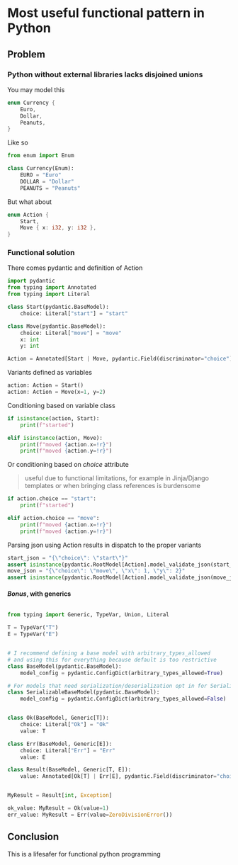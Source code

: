 # Most useful functional pattern in Python

## Problem

### Python without external libraries lacks disjoined unions

You may model this

```rust
enum Currency {
    Euro,
    Dollar,
    Peanuts,
}
```

Like so

```python
from enum import Enum

class Currency(Enum):
    EURO = "Euro"
    DOLLAR = "Dollar"
    PEANUTS = "Peanuts"
```

But what about

```rust
enum Action {
    Start,
    Move { x: i32, y: i32 },
}
```

### Functional solution

There comes pydantic and definition of Action

```python
import pydantic
from typing import Annotated
from typing import Literal

class Start(pydantic.BaseModel):
    choice: Literal["start"] = "start"

class Move(pydantic.BaseModel):
    choice: Literal["move"] = "move"
    x: int
    y: int

Action = Annotated[Start | Move, pydantic.Field(discriminator="choice")]
```

Variants defined as variables

```python
action: Action = Start()
action: Action = Move(x=1, y=2)
```

Conditioning based on variable class

```python
if isinstance(action, Start):
    print(f"started")

elif isinstance(action, Move):
    print(f"moved {action.x=!r}")
    print(f"moved {action.y=!r}")
```

Or conditioning based on *choice* attribute
> useful due to functional limitations, for example in Jinja/Django templates
> or when bringing class references is burdensome

```python
if action.choice == "start":
    print(f"started")

elif action.choice == "move":
    print(f"moved {action.x=!r}")
    print(f"moved {action.y=!r}")
```

Parsing json using Action results in dispatch to the proper variants

```python
start_json = "{\"choice\": \"start\"}"
assert isinstance(pydantic.RootModel[Action].model_validate_json(start_json).root, Start)
move_json = "{\"choice\": \"move\", \"x\": 1, \"y\": 2}"
assert isinstance(pydantic.RootModel[Action].model_validate_json(move_json).root, Move)
```

#### *Bonus*, with generics

```python

from typing import Generic, TypeVar, Union, Literal

T = TypeVar("T")
E = TypeVar("E")


# I recommend defining a base model with arbitrary_types_allowed
# and using this for everything because default is too restrictive
class BaseModel(pydantic.BaseModel):
    model_config = pydantic.ConfigDict(arbitrary_types_allowed=True)

# For models that need serialization/deserialization opt in for SerializableBaseModel
class SerializableBaseModel(pydantic.BaseModel):
    model_config = pydantic.ConfigDict(arbitrary_types_allowed=False)


class Ok(BaseModel, Generic[T]):
    choice: Literal["Ok"] = "Ok"
    value: T

class Err(BaseModel, Generic[E]):
    choice: Literal["Err"] = "Err"
    value: E

class Result(BaseModel, Generic[T, E]):
    value: Annotated[Ok[T] | Err[E], pydantic.Field(discriminator="choice")]


MyResult = Result[int, Exception]

ok_value: MyResult = Ok(value=1)
err_value: MyResult = Err(value=ZeroDivisionError())
```

## Conclusion

This is a lifesafer for functional python programming
